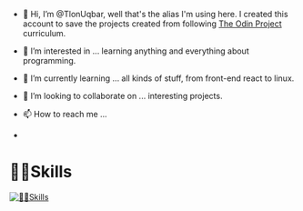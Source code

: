 - 👋 Hi, I’m @TlonUqbar, well that's the alias I'm using here.  I created this account to save the projects created from following [The Odin Project](https://www.theodinproject.com) curriculum.
- 👀 I’m interested in ... learning anything and everything about programming.
- 🌱 I’m currently learning ... all kinds of stuff, from front-end react to linux.
- 💞️ I’m looking to collaborate on ... interesting projects.
- 📫 How to reach me ... 

- 

<!---
TlonUqbar/TlonUqbar is a ✨ special ✨ repository because its `README.md` (this file) appears on your GitHub profile.
You can click the Preview link to take a look at your changes.
--->
# 👨‍💻Skills

<!--- ## 🌐 Web Development --->
[![👨‍💻Skills](https://skillicons.dev/icons?i=html,css,js,ruby,rails,git,github,vscode,atom,sublime,vim,obsidian,markdown,linux,apple,docker,webpack,gherkin,mysql,postgresql,jenkins,bash,regex&perline=7)](https://skillicons.dev)
